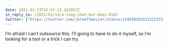```yaml
---
date: 2021-01-13T15:57:13.423357Z
in_reply_to: /2021/01/13/a-long-shot-but-does.html
twitter: ["https://twitter.com/jkreeftmeijer/status/1349385015512223751"]
---
```

I’m afraid I can’t outsource this. I’ll going to have to do it myself, so I’m looking for a tool or a trick I can try. 
